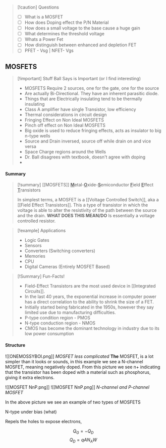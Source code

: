 
>[!caution] Questions
>- [ ] What is a MOSFET
>- [ ] How does Doping effect the P/N Material
>- [ ] How does a small voltage to the base cause a huge gain
>- [ ] What determines the threshold voltage
>- [ ] Whats a Power Fet
>- [ ] How distinguish between enhanced and depletion FET
>- [ ] PFET - Vsg | NFET- Vgs

## MOSFETS

>[!important] Stuff Ball Says is Important (or I find interesting)
> - MOSFETS Require 2 sources, one for the gate, one for the source
> - Are actually Bi-Directional. They have an inherent parasitic diode.
> - Things that are Electrically insulating tend to be thermally insulating
> - Class A amplifier have single Transistor, low efficiency
> - Thermal considerations in circuit design
> - Fringing Effect on Non Ideal MOSFETS
> - Pinch off effect on Non Ideal MOSFETS
> - Big oxide is used to reduce fringing effects, acts as insulator to big n-type wells
> - Source and Drain inversed, source off while drain on and vice versa
> - Space Charge regions around the Wells
> - Dr. Ball disagrees with textbook, doesn't agree with doping
> -  


#### Summary
>[!summary] [[MOSFETS]]
><u>**M**</u>etal-<u>**O**</u>xide-<u>**S**</u>emiconductor <u>**F**</u>ield <u>**E**</u>ffect <u>**T**</u>ransistors
>
>In simplest terms, a MOSFET is a [[Voltage Controlled Switch]], aka a [[Field Effect Transistors]]. This a type of transistor in which the voltage is able to alter the resistivity of the path between the source and the drain. **WHAT DOES THIS MEAN/DO**
>Is essentially a voltage controlled resistor.

>[!example] Applications
> - Logic Gates
> - Sensors
> - Converters (Switching converters)
> - Memories
> - CPU
> - Digital Cameras (Entirely MOSFET Based)


>[!Summary] Fun-Facts!
>- Field-Effect Transistors are the most used device in [[Integrated Circuits]].
>- In the last 40 years, the exponential increase in computer power has a direct correlation to the ability to shrink the size of a FET.
>- Initially started being fabricated in the 1950s, however they say limited use due to manufacturing difficulties.
>- P-type condition region - PMOS
>- N-type conduction region - NMOS
>- CMOS has become the dominant technology in industry due to its low power consumption


#### Structure

![[ONEMOSSYBOI.png]]
*MOSFET less complicated*
**The** MOSFET, is a lot simpler than it looks or sounds, in this example we see a N-channel MOSFET, meaning negatively doped. From this picture we see n+ indicating that the transistor has been doped with a material such as phosphorus, giving it extra electrons. 

![[MOSFET NnP.png]]
![[MOSFET NnP.png]]
*N-channel and P-channel MOSFET*

In the above picture we see an example of two types of MOSFETS


N-type under bias (what)

Repels the holes to expose electrons,



$$ Q_G = -Q_D $$
$$ Q_D = qAN_AW $$
